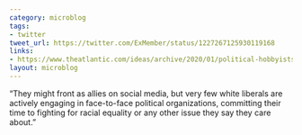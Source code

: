 ```yaml
---
category: microblog
tags:
- twitter
tweet_url: https://twitter.com/ExMember/status/1227267125930119168
links:
- https://www.theatlantic.com/ideas/archive/2020/01/political-hobbyists-are-ruining-politics/605212/
layout: microblog
---
```

“They might front as allies on social media, but very few white liberals are actively engaging in face-to-face political organizations, committing their time to fighting for racial equality or any other issue they say they care about.”
